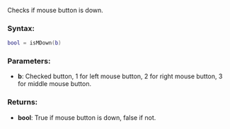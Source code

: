 Checks if mouse button is down.

### Syntax:
```Lua
bool = isMDown(b)
```
### Parameters:

* **b**: Checked button, 1 for left mouse button, 2 for right mouse button, 3 for middle mouse button.

### Returns:

* **bool**: True if mouse button is down, false if not.